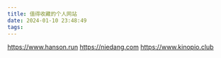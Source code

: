 ```yaml
---
title: 值得收藏的个人网站
date: 2024-01-10 23:48:49
tags:
---
```

https://www.hanson.run
https://niedang.com
https://www.kinopio.club
